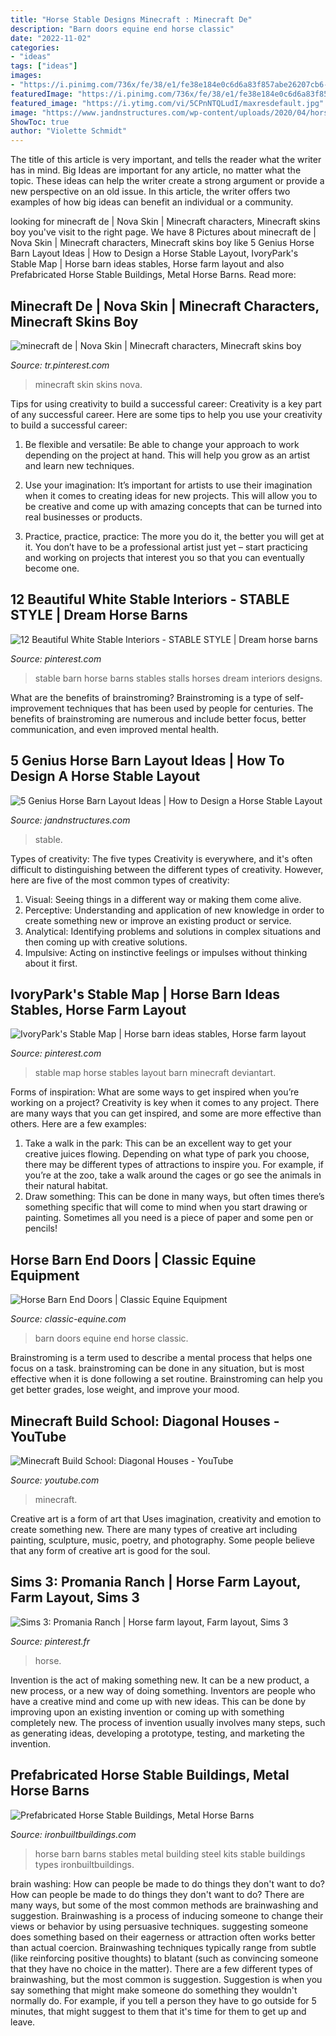 ```yaml
---
title: "Horse Stable Designs Minecraft : Minecraft De"
description: "Barn doors equine end horse classic"
date: "2022-11-02"
categories:
- "ideas"
tags: ["ideas"]
images:
- "https://i.pinimg.com/736x/fe/38/e1/fe38e184e0c6d6a83f857abe26207cb6--ranch-the-sims.jpg"
featuredImage: "https://i.pinimg.com/736x/fe/38/e1/fe38e184e0c6d6a83f857abe26207cb6--ranch-the-sims.jpg"
featured_image: "https://i.ytimg.com/vi/5CPnNTQLudI/maxresdefault.jpg"
image: "https://www.jandnstructures.com/wp-content/uploads/2020/04/horse-barn-custom.jpg"
ShowToc: true
author: "Violette Schmidt"
---
```



The title of this article is very important, and tells the reader what the writer has in mind.
Big Ideas are important for any article, no matter what the topic. These ideas can help the writer create a strong argument or provide a new perspective on an old issue. In this article, the writer offers two examples of how big ideas can benefit an individual or a community.

	

		
looking for minecraft de | Nova Skin | Minecraft characters, Minecraft skins boy you've visit to the right page. We have 8 Pictures about minecraft de | Nova Skin | Minecraft characters, Minecraft skins boy like 5 Genius Horse Barn Layout Ideas | How to Design a Horse Stable Layout, IvoryPark&#039;s Stable Map | Horse barn ideas stables, Horse farm layout and also Prefabricated Horse Stable Buildings, Metal Horse Barns. Read more:
		
    
## Minecraft De | Nova Skin | Minecraft Characters, Minecraft Skins Boy

<img loading=lazy src="https://i.pinimg.com/736x/c1/b1/e7/c1b1e7e698356db0588b18a28a672bbc.jpg" onerror="this.onerror=null;this.src='https://tse1.mm.bing.net/th?id=OIP.asocrY9WrP8V6c22aQSiEwAAAA&amp;pid=15.1';" alt="minecraft de | Nova Skin | Minecraft characters, Minecraft skins boy">

_Source: tr.pinterest.com_

>minecraft skin skins nova. 

	

Tips for using creativity to build a successful career:
Creativity is a key part of any successful career. Here are some tips to help you use your creativity to build a successful career:
1. Be flexible and versatile: Be able to change your approach to work depending on the project at hand. This will help you grow as an artist and learn new techniques.

2. Use your imagination: It’s important for artists to use their imagination when it comes to creating ideas for new projects. This will allow you to be creative and come up with amazing concepts that can be turned into real businesses or products.

3. Practice, practice, practice: The more you do it, the better you will get at it. You don’t have to be a professional artist just yet – start practicing and working on projects that interest you so that you can eventually become one.


    
## 12 Beautiful White Stable Interiors - STABLE STYLE | Dream Horse Barns

<img loading=lazy src="https://i.pinimg.com/736x/af/d2/72/afd27252d6b9022e4ce871b7cd2ae066.jpg" onerror="this.onerror=null;this.src='https://tse1.mm.bing.net/th?id=OIP.uKPLU6f0nZP2saObdp1zMwHaG6&amp;pid=15.1';" alt="12 Beautiful White Stable Interiors - STABLE STYLE | Dream horse barns">

_Source: pinterest.com_

>stable barn horse barns stables stalls horses dream interiors designs. 

	

What are the benefits of brainstroming?
Brainstroming is a type of self-improvement techniques that has been used by people for centuries. The benefits of brainstroming are numerous and include better focus, better communication, and even improved mental health.

    
## 5 Genius Horse Barn Layout Ideas | How To Design A Horse Stable Layout

<img loading=lazy src="https://www.jandnstructures.com/wp-content/uploads/2020/04/horse-barn-custom.jpg" onerror="this.onerror=null;this.src='https://tse4.mm.bing.net/th?id=OIP.VDfy7Va_CAvjzaiZWdFyqwHaEA&amp;pid=15.1';" alt="5 Genius Horse Barn Layout Ideas | How to Design a Horse Stable Layout">

_Source: jandnstructures.com_

>stable. 

	

Types of creativity: The five types
Creativity is everywhere, and it's often difficult to distinguishing between the different types of creativity. However, here are five of the most common types of creativity:
1. Visual: Seeing things in a different way or making them come alive.
2. Perceptive: Understanding and application of new knowledge in order to create something new or improve an existing product or service. 
3. Analytical: Identifying problems and solutions in complex situations and then coming up with creative solutions. 
4. Impulsive: Acting on instinctive feelings or impulses without thinking about it first. 

    
## IvoryPark&#039;s Stable Map | Horse Barn Ideas Stables, Horse Farm Layout

<img loading=lazy src="https://i.pinimg.com/736x/2f/8e/27/2f8e27c4e90dcf26939cbcded93ea96d--sims-.jpg" onerror="this.onerror=null;this.src='https://tse3.mm.bing.net/th?id=OIP.nG9VYs0QS7867PcFnh0gaQHaF5&amp;pid=15.1';" alt="IvoryPark&#039;s Stable Map | Horse barn ideas stables, Horse farm layout">

_Source: pinterest.com_

>stable map horse stables layout barn minecraft deviantart. 

	

Forms of inspiration: What are some ways to get inspired when you’re working on a project?
Creativity is key when it comes to any project. There are many ways that you can get inspired, and some are more effective than others. Here are a few examples: 
1. Take a walk in the park: This can be an excellent way to get your creative juices flowing. Depending on what type of park you choose, there may be different types of attractions to inspire you. For example, if you’re at the zoo, take a walk around the cages or go see the animals in their natural habitat. 
2. Draw something: This can be done in many ways, but often times there’s something specific that will come to mind when you start drawing or painting. Sometimes all you need is a piece of paper and some pen or pencils!

    
## Horse Barn End Doors | Classic Equine Equipment

<img loading=lazy src="http://www.classic-equine.com/assets/site/img/barn-doors/bed17.jpg" onerror="this.onerror=null;this.src='https://tse2.mm.bing.net/th?id=OIP.2OuZe8WJeyk2BpWwfXZ8oQHaE8&amp;pid=15.1';" alt="Horse Barn End Doors | Classic Equine Equipment">

_Source: classic-equine.com_

>barn doors equine end horse classic. 

	

Brainstroming is a term used to describe a mental process that helps one focus on a task. brainstroming can be done in any situation, but is most effective when it is done following a set routine. Brainstroming can help you get better grades, lose weight, and improve your mood.

    
## Minecraft Build School: Diagonal Houses - YouTube

<img loading=lazy src="https://i.ytimg.com/vi/5CPnNTQLudI/maxresdefault.jpg" onerror="this.onerror=null;this.src='https://tse4.mm.bing.net/th?id=OIP.a9iAuPfDXQU-qsbXF9VozQHaEK&amp;pid=15.1';" alt="Minecraft Build School: Diagonal Houses - YouTube">

_Source: youtube.com_

>minecraft. 

	

Creative art is a form of art that Uses imagination, creativity and emotion to create something new. There are many types of creative art including painting, sculpture, music, poetry, and photography. Some people believe that any form of creative art is good for the soul.

    
## Sims 3: Promania Ranch | Horse Farm Layout, Farm Layout, Sims 3

<img loading=lazy src="https://i.pinimg.com/736x/fe/38/e1/fe38e184e0c6d6a83f857abe26207cb6--ranch-the-sims.jpg" onerror="this.onerror=null;this.src='https://tse1.mm.bing.net/th?id=OIP.G_AgsVt6tMrDsllc-KPf2gHaEc&amp;pid=15.1';" alt="Sims 3: Promania Ranch | Horse farm layout, Farm layout, Sims 3">

_Source: pinterest.fr_

>horse. 

	

Invention is the act of making something new. It can be a new product, a new process, or a new way of doing something. Inventors are people who have a creative mind and come up with new ideas. This can be done by improving upon an existing invention or coming up with something completely new. The process of invention usually involves many steps, such as generating ideas, developing a prototype, testing, and marketing the invention.

    
## Prefabricated Horse Stable Buildings, Metal Horse Barns

<img loading=lazy src="http://www.ironbuiltbuildings.com/downloads/images/horse-barns-02.jpg" onerror="this.onerror=null;this.src='https://tse4.mm.bing.net/th?id=OIP.5HmhXvCr2FxoEKp3fVBcVAHaFj&amp;pid=15.1';" alt="Prefabricated Horse Stable Buildings, Metal Horse Barns">

_Source: ironbuiltbuildings.com_

>horse barn barns stables metal building steel kits stable buildings types ironbuiltbuildings. 

	

brain washing: How can people be made to do things they don't want to do?
How can people be made to do things they don't want to do? There are many ways, but some of the most common methods are brainwashing and suggestion. Brainwashing is a process of inducing someone to change their views or behavior by using persuasive techniques. suggesting someone does something based on their eagerness or attraction often works better than actual coercion. Brainwashing techniques typically range from subtle (like reinforcing positive thoughts) to blatant (such as convincing someone that they have no choice in the matter). 
There are a few different types of brainwashing, but the most common is suggestion. Suggestion is when you say something that might make someone do something they wouldn't normally do. For example, if you tell a person they have to go outside for 5 minutes, that might suggest to them that it's time for them to get up and leave.

